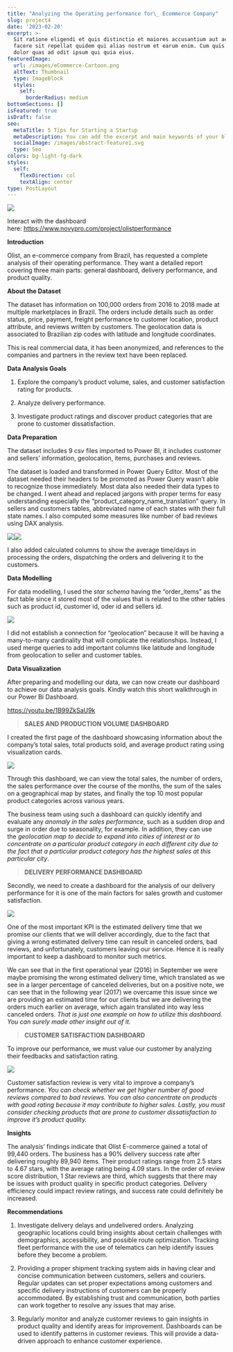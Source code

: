 ```yaml
---
title: "Analyzing the Operating performance for\_ Ecommerce Company"
slug: project4
date: '2023-02-20'
excerpt: >-
  Sit ratione eligendi et quis distinctio et maiores accusantium aut accusamus
  facere sit repellat quidem qui alias nostrum et earum enim. Cum quis sint eos
  dolor quas ad odit ipsum qui quia eius.
featuredImage:
  url: /images/eCommerce-Cartoon.png
  altText: Thumbnail
  type: ImageBlock
  styles:
    self:
      borderRadius: medium
bottomSections: []
isFeatured: true
isDraft: false
seo:
  metaTitle: 5 Tips for Starting a Startup
  metaDescription: You can add the excerpt and main keywords of your blog post here.
  socialImage: /images/abstract-feature1.svg
  type: Seo
colors: bg-light-fg-dark
styles:
  self:
    flexDirection: col
    textAlign: center
type: PostLayout
---
```

![](/images/Screenshot%202023-03-09%20202510.png)

Interact with the dashboard here: <https://www.novypro.com/project/olistperformance>

**Introduction**

Olist, an e-commerce company from Brazil, has requested a complete analysis of their operating performance. They want a detailed report covering three main parts: general dashboard, delivery performance, and product quality.

**About the Dataset**

The dataset has information on 100,000 orders from 2016 to 2018 made at multiple marketplaces in Brazil. The orders include details such as order status, price, payment, freight performance to customer location, product attribute, and reviews written by customers. The geolocation data is associated to Brazilian zip codes with latitude and longitude coordinates.

This is real commercial data, it has been anonymized, and references to the companies and partners in the review text have been replaced.

**Data Analysis Goals**

1.  Explore the company’s product volume, sales, and customer satisfaction rating for products.

2.  Analyze delivery performance.

3.  Investigate product ratings and discover product categories that are prone to customer dissatisfaction.

**Data Preparation**

The dataset includes 9 csv files imported to Power BI, it includes customer and sellers’ information, geolocation, items, purchases and reviews.

The dataset is loaded and transformed in Power Query Editor. Most of the dataset needed their headers to be promoted as Power Query wasn’t able to recognize those immediately. Most data also needed their data types to be changed. I went ahead and replaced jargons with proper terms for easy understanding especially the “product_category_name_translation” query. In sellers and customers tables, abbreviated name of each states with their full state names. I also computed some measures like number of bad reviews using DAX analysis.

![](https://miro.medium.com/v2/resize:fit:683/1*I_HGrBnxVptNrs0idU-D7g.png)![](https://miro.medium.com/v2/resize:fit:687/1*BhhWq0-mUhrJ70JYNsvthg.png)

I also added calculated columns to show the average time/days in processing the orders, dispatching the orders and delivering it to the customers.

**Data Modelling**

For data modelling, I used the *star schema* having the “order_items” as the fact table since it stored most of the values that is related to the other tables such as product id, customer id, oder id and sellers id.

![](https://miro.medium.com/v2/resize:fit:544/1*RnAa2dIEytrrp4VcdhACgA.png)

I did not establish a connection for “geolocation” because it will be having a many-to-many cardinality that will complicate the relationships. Instead, I used merge queries to add important columns like latitude and longitude from geolocation to seller and customer tables.

**Data Visualization**

After preparing and modelling our data, we can now create our dashboard to achieve our data analysis goals. Kindly watch this short walkthrough in our Power Bi Dashboard.

<https://youtu.be/1B99ZkSaU9k>

> **SALES AND PRODUCTION VOLUME DASHBOARD**

I created the first page of the dashboard showcasing information about the company’s total sales, total products sold, and average product rating using visualization cards.

![](https://miro.medium.com/v2/resize:fit:700/1*TU78fOq0Pt5n-xeax5vEdQ.png)

Through this dashboard, we can view the total sales, the number of orders, the sales performance over the course of the months, the sum of the sales on a geographical map by states, and finally the top 10 most popular product categories across various years.

The business team using such a dashboard can quickly identify and evaluate any *anomaly in the sales performance*, such as a sudden drop and surge in order due to seasonality, for example. In addition, they can use the *geolocation map to decide to expand into cities of interest or to concentrate on a particular product category in each different city due to the fact that a particular product category has the highest sales at this particular city*.

> **DELIVERY PERFORMANCE DASHBOARD**

Secondly, we need to create a dashboard for the analysis of our delivery performance for it is one of the main factors for sales growth and customer satisfaction.

![](https://miro.medium.com/v2/resize:fit:700/1*VZRWju8xMcxNF-A57m932w.png)

One of the most important KPI is the estimated delivery time that we promise our clients that we will deliver accordingly, due to the fact that giving a wrong estimated delivery time can result in canceled orders, bad reviews, and unfortunately, customers leaving our service. Hence it is really important to keep a dashboard to monitor such metrics.

We can see that in the first operational year (2016) in September we were maybe promising the wrong estimated delivery time, which translated as we see in a larger percentage of canceled deliveries, but on a positive note, we can see that in the following year (2017) we overcame this issue since we are providing an estimated time for our clients but we are delivering the orders much earlier on average, which again translated into way less canceled orders. *That is just one example on how to utilize this dashboard. You can surely made other insight out of it.*

> **CUSTOMER SATISFACTION DASHBOARD**

To improve our performance, we must value our customer by analyzing their feedbacks and satisfaction rating.

![](https://miro.medium.com/v2/resize:fit:700/1*lnT3x1shqMfKkEOA4kP4Kg.png)

Customer satisfaction review is very vital to improve a company’s performance. *You can check whether we get higher number of good reviews compared to bad reviews. You can also concentrate on products with good rating because it may contribute to higher sales. Lastly, you must consider checking products that are prone to customer dissatisfaction to improve it’s product quality.*

**Insights**

The analysis’ findings indicate that Olist E-commerce gained a total of 99,440 orders. The business has a 90% delivery success rate after delivering roughly 89,940 items. Their product ratings range from 2.5 stars to 4.67 stars, with the average rating being 4.09 stars. In the order of review score distribution, 1 Star reviews are third, which suggests that there may be issues with product quality in specific product categories. Delivery efficiency could impact review ratings, and success rate could definitely be increased.

**Recommendations**

1.  Investigate delivery delays and undelivered orders. Analyzing geographic locations could bring insights about certain challenges with demographics, accessibility, and possible route optimization. Tracking fleet performance with the use of telematics can help identify issues before they become a problem.

2.  Providing a proper shipment tracking system aids in having clear and concise communication between customers, sellers and couriers. Regular updates can set proper expectations among customers and specific delivery instructions of customers can be properly accommodated. By establishing trust and communication, both parties can work together to resolve any issues that may arise.

3.  Regularly monitor and analyze customer reviews to gain insights in product quality and identify areas for improvement. Dashboards can be used to identify patterns in customer reviews. This will provide a data-driven approach to enhance customer experience.



